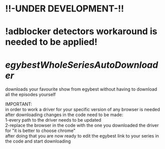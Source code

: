 # !!-UNDER DEVELOPMENT-!!  
# !adblocker detectors workaround is needed to be applied!  
# _egybestWholeSeriesAutoDownloader_  
downloads your favourite show from egybest without having to download all the episodes yourself  
  
IMPORTANT:  
  in order to work a driver for your specific version of any browser is needed  
  after downloading changes in the code need to be made:  
    1-every path to the driver needs to be updated    
    2-replace the browser in the code with the one you downloaded the driver for "it is better to choose chrome"  
   after doing that you are now ready to edit the egybest link to your series in the code and start downloading
